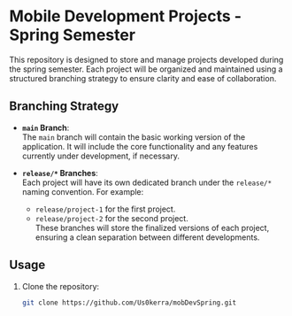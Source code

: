 # Mobile Development Projects - Spring Semester

This repository is designed to store and manage projects developed during the spring semester. Each project will be organized and maintained using a structured branching strategy to ensure clarity and ease of collaboration.

## Branching Strategy

- **`main` Branch**:  
  The `main` branch will contain the basic working version of the application. It will include the core functionality and any features currently under development, if necessary.

- **`release/*` Branches**:  
  Each project will have its own dedicated branch under the `release/*` naming convention. For example:
  - `release/project-1` for the first project.
  - `release/project-2` for the second project.  
  These branches will store the finalized versions of each project, ensuring a clean separation between different developments.

## Usage

1. Clone the repository:
   ```bash
   git clone https://github.com/Us0kerra/mobDevSpring.git
